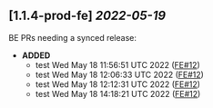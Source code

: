 ## [1.1.4-prod-fe] _2022-05-19_

BE PRs needing a synced release:

- **ADDED**
  - test Wed May 18 11:56:51 UTC 2022 ([FE#12])
  - test Wed May 18 12:06:33 UTC 2022 ([FE#12])
  - test Wed May 18 12:12:31 UTC 2022 ([FE#12])
  - test Wed May 18 14:18:21 UTC 2022 ([FE#12])

[FE#12]: https://github.com/cycloidio/youdeploy-frontend-web/pull/12
